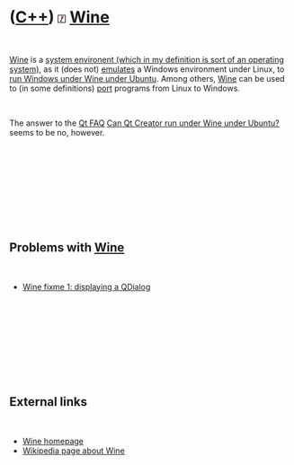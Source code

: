 
 

 

 

 

 

([C++](Cpp.md)) ![Wine](PicWine.png) [Wine](CppWine.md)
=========================================================

 

[Wine](CppWine.md) is a [system environent (which in my definition is
sort of an operating system)](CppOs.md), as it (does not)
[emulates](CppEmulate.md) a Windows environment under Linux, to [run
Windows under Wine under Ubuntu](CppWineUbuntu.md). Among others,
[Wine](CppWine.md) can be used to (in some definitions)
[port](CppPort.md) programs from Linux to Windows.

 

The answer to the [Qt FAQ](CppQtFaq.md) [Can Qt Creator run under Wine
under Ubuntu?](CppQtCreatorWineUbuntu.md) seems to be no, however.

 

 

 

 

 

Problems with [Wine](CppWine.md)
---------------------------------

 

-   [Wine fixme 1: displaying a QDialog](CppWineFixme1.md)

 

 

 

 

 

External links
--------------

 

-   [Wine homepage](http://www.winehq.org)
-   [Wikipedia page about
    Wine](http://en.wikipedia.org/wiki/Wine_%28software%29)

 

 

 

 

 

 

